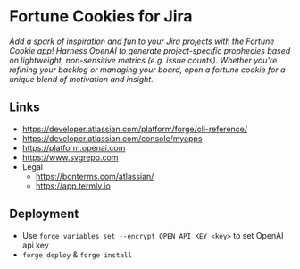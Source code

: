 # Fortune Cookies for Jira

_Add a spark of inspiration and fun to your Jira projects with the Fortune Cookie app!
Harness OpenAI to generate project-specific prophecies based on lightweight, non-sensitive metrics (e.g. issue counts).
Whether you're refining your backlog or managing your board, open a fortune cookie for a unique blend of motivation and insight._

## Links
- https://developer.atlassian.com/platform/forge/cli-reference/
- https://developer.atlassian.com/console/myapps
- https://platform.openai.com
- https://www.svgrepo.com
- Legal
  - https://bonterms.com/atlassian/
  - https://app.termly.io

## Deployment
- Use `forge variables set --encrypt OPEN_API_KEY <key>` to set OpenAI api key
- `forge deploy` & `forge install`
